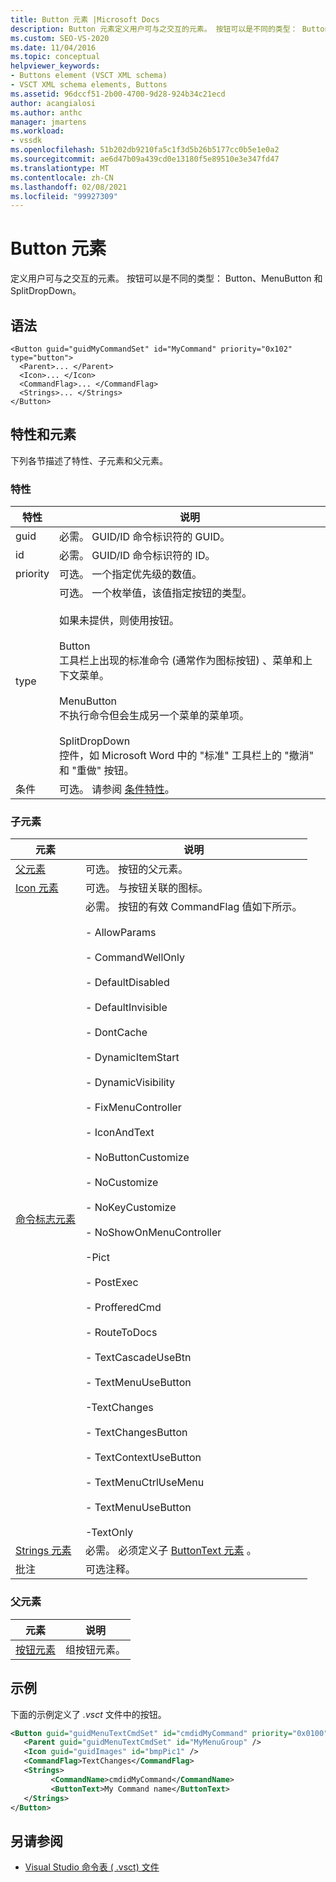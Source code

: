 ```yaml
---
title: Button 元素 |Microsoft Docs
description: Button 元素定义用户可与之交互的元素。 按钮可以是不同的类型： Button、MenuButton 和 SplitDropDown。
ms.custom: SEO-VS-2020
ms.date: 11/04/2016
ms.topic: conceptual
helpviewer_keywords:
- Buttons element (VSCT XML schema)
- VSCT XML schema elements, Buttons
ms.assetid: 96dccf51-2b00-4700-9d28-924b34c21ecd
author: acangialosi
ms.author: anthc
manager: jmartens
ms.workload:
- vssdk
ms.openlocfilehash: 51b202db9210fa5c1f3d5b26b5177cc0b5e1e0a2
ms.sourcegitcommit: ae6d47b09a439cd0e13180f5e89510e3e347fd47
ms.translationtype: MT
ms.contentlocale: zh-CN
ms.lasthandoff: 02/08/2021
ms.locfileid: "99927309"
---
```

# <a name="button-element"></a>Button 元素
定义用户可与之交互的元素。 按钮可以是不同的类型： Button、MenuButton 和 SplitDropDown。

## <a name="syntax"></a>语法

```
<Button guid="guidMyCommandSet" id="MyCommand" priority="0x102" type="button">
  <Parent>... </Parent>
  <Icon>... </Icon>
  <CommandFlag>... </CommandFlag>
  <Strings>... </Strings>
</Button>
```

## <a name="attributes-and-elements"></a>特性和元素
 下列各节描述了特性、子元素和父元素。

### <a name="attributes"></a>特性

|特性|说明|
|---------------|-----------------|
|guid|必需。 GUID/ID 命令标识符的 GUID。|
|id|必需。 GUID/ID 命令标识符的 ID。|
|priority|可选。 一个指定优先级的数值。|
|type|可选。 一个枚举值，该值指定按钮的类型。<br /><br /> 如果未提供，则使用按钮。<br /><br /> Button<br /> 工具栏上出现的标准命令 (通常作为图标按钮) 、菜单和上下文菜单。<br /><br /> MenuButton<br /> 不执行命令但会生成另一个菜单的菜单项。<br /><br /> SplitDropDown<br /> 控件，如 Microsoft Word 中的 "标准" 工具栏上的 "撤消" 和 "重做" 按钮。|
|条件|可选。 请参阅 [条件特性](../extensibility/vsct-xml-schema-conditional-attributes.md)。|

### <a name="child-elements"></a>子元素

|元素|说明|
|-------------|-----------------|
|[父元素](../extensibility/parent-element.md)|可选。 按钮的父元素。|
|[Icon 元素](../extensibility/icon-element.md)|可选。 与按钮关联的图标。|
|[命令标志元素](../extensibility/command-flag-element.md)|必需。 按钮的有效 CommandFlag 值如下所示。<br /><br /> - AllowParams<br /><br /> - CommandWellOnly<br /><br /> - DefaultDisabled<br /><br /> - DefaultInvisible<br /><br /> - DontCache<br /><br /> - DynamicItemStart<br /><br /> - DynamicVisibility<br /><br /> - FixMenuController<br /><br /> - IconAndText<br /><br /> - NoButtonCustomize<br /><br /> - NoCustomize<br /><br /> - NoKeyCustomize<br /><br /> - NoShowOnMenuController<br /><br /> -Pict<br /><br /> - PostExec<br /><br /> - ProfferedCmd<br /><br /> - RouteToDocs<br /><br /> - TextCascadeUseBtn<br /><br /> - TextMenuUseButton<br /><br /> -TextChanges<br /><br /> - TextChangesButton<br /><br /> - TextContextUseButton<br /><br /> - TextMenuCtrlUseMenu<br /><br /> - TextMenuUseButton<br /><br /> -TextOnly|
|[Strings 元素](../extensibility/strings-element.md)|必需。 必须定义子 [ButtonText 元素](../extensibility/buttontext-element.md) 。|
|批注|可选注释。|

### <a name="parent-elements"></a>父元素

|元素|说明|
|-------------|-----------------|
|[按钮元素](../extensibility/buttons-element.md)|组按钮元素。|

## <a name="example"></a>示例
 下面的示例定义了 *.vsct* 文件中的按钮。

 ```xml
<Button guid="guidMenuTextCmdSet" id="cmdidMyCommand" priority="0x0100" type="Button">
    <Parent guid="guidMenuTextCmdSet" id="MyMenuGroup" />
    <Icon guid="guidImages" id="bmpPic1" />
    <CommandFlag>TextChanges</CommandFlag>
    <Strings>
          <CommandName>cmdidMyCommand</CommandName>
          <ButtonText>My Command name</ButtonText>
    </Strings>
</Button>
 ```

## <a name="see-also"></a>另请参阅
- [Visual Studio 命令表 ( .vsct) 文件](../extensibility/internals/visual-studio-command-table-dot-vsct-files.md)
